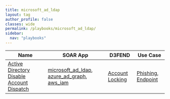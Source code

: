 ```yaml
---
title: microsoft_ad_ldap
layout: tag
author_profile: false
classes: wide
permalink: /playbooks/microsoft_ad_ldap/
sidebar:
  nav: "playbooks"
---
```


| Name    | SOAR App   | D3FEND      | Use Case    |
| --------| ---------- | ----------- | ----------- |
| [Active Directory Disable Account Dispatch](/playbooks/active_directory_disable_account_dispatch/)| [microsoft_ad_ldap](https://splunkbase.splunk.com/apps?keyword=microsoft_ad_ldap&filters=product%3Asoar), [azure_ad_graph](https://splunkbase.splunk.com/apps?keyword=azure_ad_graph&filters=product%3Asoar), [aws_iam](https://splunkbase.splunk.com/apps?keyword=aws_iam&filters=product%3Asoar)| [Account Locking](https://d3fend.mitre.org/technique/d3f:AccountLocking)| [Phishing](https://research.splunk.com/playbooks/phishing), [Endpoint](https://research.splunk.com/playbooks/endpoint)|